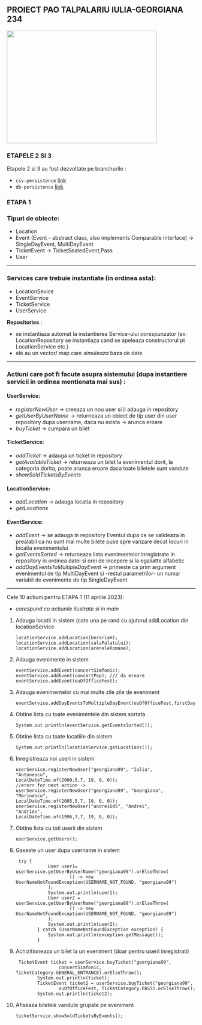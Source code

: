 ## PROIECT PAO TALPALARIU IULIA-GEORGIANA 234
<img src="https://media1.giphy.com/media/v1.Y2lkPTc5MGI3NjExYjk1NGZmZDRlNTVlMWY5OTI3NzAxMmYxMGZhOTljNmJlMzVjNWNmYiZjdD1n/8GjxwxtZWS29xlJnUH/giphy.gif" width="400" height="300" />

### ETAPELE 2 SI 3
Etapele 2 si 3 au fost dezvoltate pe branchurile :
- ```csv-persistence``` [link](../csv-persistence) 
-  ```db-persistence``` [link](../db-persistence)


### ETAPA 1

### Tipuri de obiecte: 
 - Location
 - Event (Event - abstract class, also implements Comparable interface) -> SingleDayEvent, MultiDayEvent
 - TicketEvent -> TicketSeatedEvent,Pass
 - User
 ____

### Services care trebuie instantiate (in ordinea asta):
  - LocationSevice
  - EventService 
  - TicketService 
  - UserService 

 **Repositories** :
 - se instantiaza automat la instantierea Service-ului corespunzator (ex: LocationRepository se instantiaza cand se apeleaza constructorul pt LocationService etc.)
 - ele au un vector/ map care *simuleaza* baza de date
___

### Actiuni care pot fi facute asupra sistemului (dupa instantiere servicii in ordinea mentionata mai sus) :
 #### UserService:
 - *registerNewUser* -> creeaza un nou user si il adauga in repository
 - *getUserByUserName* -> returneaza un obiect de tip user din user repository dupa username, daca nu exista -> arunca eroare
 - *buyTicket* -> cumpara un bilet 

 #### TicketService:
 - *addTicket* -> adauga un ticket in repository
 - *getAvailableTicket* -> returneaza un bilet la evenimentul dorit, la categoria dorita, poate arunca eroare daca toate biletele sunt vandute
 - *showSoldTicketsByEvents*
 #### LocationService:
  - *addLocation* -> adauga locatia in repository
  - *getLocations*

 #### EventService:
  - *addEvent* -> se adauga in repository Eventul dupa ce se valideaza in prealabil ca nu sunt mai multe bilete puse spre vanzare decat locuri in locatia evenimentului
  - *getEventsSorted* -> returneaza lista evenimentelor inregistrate in repository in ordinea datei si orei de incepere si la egaliatte alfabetic
  - *addDayEventsToMultipleDayEvent* -> primeste ca prim argument evenimentul de tip MultiDayEvent si -restul parametrilor- un numar variabil de evenimente de tip SingleDayEvent
___

Cele 10 actiuni pentru ETAPA 1 (11 aprilie 2023):

- *corespund cu actiunile ilustrate si in main*

1. Adauga locatii in sistem (cate una pe rand cu ajutorul addLocation din locationService
    ``` 
    locationService.addLocation(berariaH);
    locationService.addLocation(salaPalatului);
    locationService.addLocation(areneleRomane);
    ```

2. Adauga evenimente in sistem
    ```
    eventService.addEvent(concertSimfonic);
    eventService.addEvent(concertPop); /// da eroare
    eventService.addEvent(ouOfOfficeFest);
    ```
3. Adauga evenimentelor cu mai multe zile zile de eveniment
    ````    
    eventService.addDayEventsToMultipleDayEvent(ouOfOfficeFest,firstDayFest,secondDayFest);
    ````
4. Obtine lista cu toate evenimentele din sistem sortata
    ```        
    System.out.println(eventService.getEventsSorted());
    ```

5. Obtine lista cu toate locatiile din sistem
    ``` 
    System.out.println(locationService.getLocations());
    ```

6. Inregistreaza noi useri in sistem
    ```
    userService.registerNewUser("georgiana99", "Iulia",
    "Antonescu",
    LocalDateTime.of(2000,5,7, 19, 0, 0));
    //erorr for next action ->
    userService.registerNewUser("georgiana99", "Georgiana",
    "Marinescu",
    LocalDateTime.of(2005,5,7, 19, 0, 0));
    userService.registerNewUser("andrei645", "Andrei",
    "Andries",
    LocalDateTime.of(1996,7,7, 19, 0, 0));
    ```
7. Obtine lista cu toti userii din sistem
    ```
    userService.getUsers();
    ```
8. Gaseste un user dupa username in sistem
    ```
     try {
                User user1= userService.getUserByUserName("georgiana99").orElseThrow(
                        () -> new UserNameNotFoundException(USERNAME_NOT_FOUND, "georgiana99")
                );
                System.out.println(user1);
                User user2 = userService.getUserByUserName("georgiana89").orElseThrow(
                        () -> new UserNameNotFoundException(USERNAME_NOT_FOUND, "georgiana89")
                );
                System.out.println(user2);
            } catch (UserNameNotFoundException exception) {
                System.out.println(exception.getMessage());
            }
    ```
9. Achizitioneaza un bilet la un eveniment (doar pentru userii inregistrati)
    ```
     TicketEvent ticket = userService.buyTicket("georgiana99",
                    concertSimfonic, TicketCategory.GENERAL_ENTRANCE).orElseThrow();
            System.out.println(ticket);
            TicketEvent ticket2 = userService.buyTicket("georgiana99",
                    ouOfOfficeFest, TicketCategory.PASS).orElseThrow();
            System.out.println(ticket2);
    ```
10. Afiseaza biletele vandute grupate pe eveniment
    ```
    ticketService.showSoldTicketsByEvents();
    ```



